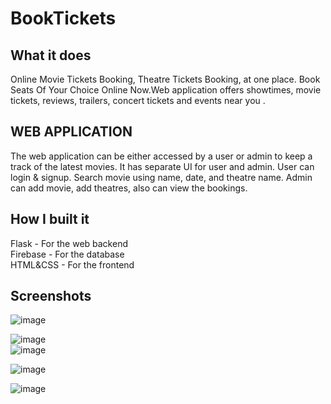 # BookTickets
<h2>What it does</h2>
Online Movie Tickets Booking, Theatre Tickets Booking, at one place. Book Seats Of Your Choice Online Now.Web application offers showtimes, movie tickets, reviews, trailers, concert tickets and events near you .<br>
<h2>WEB APPLICATION</h2>
The web application can be either accessed by a user or admin to keep a track of the latest movies. It has separate UI for user and admin. User can login & signup. Search movie using name, date, and theatre name. Admin can add movie, add theatres, also can view the bookings.
<br>
<h2>How I built it</h2>
Flask - For the web backend<br>
Firebase - For the database<br>
HTML&CSS - For the frontend<br>
<h2>Screenshots</h2>

![image](https://user-images.githubusercontent.com/70204047/192394293-8f1cae98-735e-4db9-bc3e-4cd155e65be1.png)<br>

![image](https://user-images.githubusercontent.com/70204047/192395496-fb988f00-4d89-464c-9681-3ee711b0bcf5.png)<br>
![image](https://user-images.githubusercontent.com/70204047/192395544-0b27a53f-412c-47a3-946c-f95dd65c298c.png)<br>

![image](https://user-images.githubusercontent.com/70204047/192395786-ef937588-dfb0-49d1-bfc9-ed05a4225727.png)

![image](https://user-images.githubusercontent.com/70204047/192395863-f8b976b2-c21a-44ba-a849-f3d43bbab6af.png)


